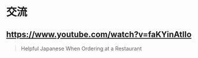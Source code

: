 # 交流

## https://www.youtube.com/watch?v=faKYinAtlIo

> Helpful Japanese When Ordering at a Restaurant

